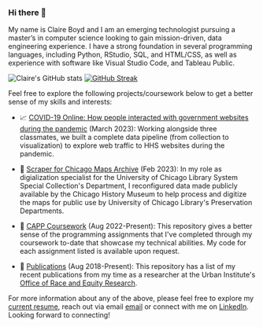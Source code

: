 ### Hi there 👋 

My name is Claire Boyd and I am an emerging technologist pursuing a master’s in computer science looking to gain mission-driven, data engineering experience. I have a strong foundation in several programming languages, including Python, RStudio, SQL, and HTML/CSS, as well as experience with software like Visual Studio Code, and Tableau Public.

![Claire's GitHub stats](https://github-readme-stats.vercel.app/api?username=claireboyd&show_icons=true&theme=transparent) [![GitHub Streak](https://streak-stats.demolab.com?user=claireboyd&hide_border=true&border_radius=3.5&mode=weekly)](https://git.io/streak-stats)

Feel free to explore the following projects/coursework below to get a better sense of my skills and interests: 

* 📈 [COVID-19 Online: How people interacted with government websites during the pandemic](https://github.com/claireboyd/covid19_online) (March 2023): Working alongside three classmates, we built a complete data pipeline (from collection to visualization) to explore web traffic to HHS websites during the pandemic.

* 📖 [Scraper for Chicago Maps Archive](https://github.com/claireboyd/chicagomaps_scraper) (Feb 2023): In my role as digialization specialist for the University of Chicago Library System Special Collection's Department, I reconfigured data made publicly available by the Chicago History Museum to help process and digitize the maps for public use by University of Chicago Library's Preservation Departments.

* 📓 [CAPP Coursework](https://github.com/claireboyd/capp_coursework) (Aug 2022-Present): This repository gives a better sense of the programming assignments that I've completed through my coursework to-date that showcase my technical abilities. My code for each assignment listed is available upon request.

* 📝 [Publications](https://github.com/claireboyd/publications) (Aug 2018-Present): This repository has a list of my recent publications from my time as a researcher at the Urban Institute's [Office of Race and Equity Research](https://www.urban.org/policy-centers/office-race-and-equity-research).

For more information about any of the above, please feel free to explore my [current resume](https://github.com/claireboyd/claireboyd/blob/main/ClaireBoyd_Resume_Apr2023_Tech_OnePage.pdf), reach out via email [email](mailto:claire.k.boyd@gmail.com) or connect with me on [LinkedIn](linkedin.com/in/claireboyd/). Looking forward to connecting!

